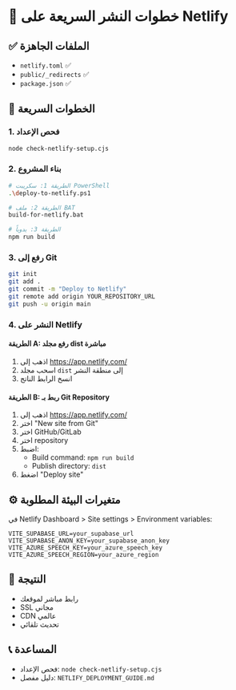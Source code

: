 # 🚀 خطوات النشر السريعة على Netlify

## ✅ الملفات الجاهزة
- `netlify.toml` ✅
- `public/_redirects` ✅
- `package.json` ✅

## 🔧 الخطوات السريعة

### 1. فحص الإعداد
```bash
node check-netlify-setup.cjs
```

### 2. بناء المشروع
```bash
# الطريقة 1: سكريبت PowerShell
.\deploy-to-netlify.ps1

# الطريقة 2: ملف BAT
build-for-netlify.bat

# الطريقة 3: يدوياً
npm run build
```

### 3. رفع إلى Git
```bash
git init
git add .
git commit -m "Deploy to Netlify"
git remote add origin YOUR_REPOSITORY_URL
git push -u origin main
```

### 4. النشر على Netlify

#### الطريقة A: رفع مجلد dist مباشرة
1. اذهب إلى https://app.netlify.com/
2. اسحب مجلد `dist` إلى منطقة النشر
3. انسخ الرابط الناتج

#### الطريقة B: ربط بـ Git Repository
1. اذهب إلى https://app.netlify.com/
2. اختر "New site from Git"
3. اختر GitHub/GitLab
4. اختر repository
5. اضبط:
   - Build command: `npm run build`
   - Publish directory: `dist`
6. اضغط "Deploy site"

## ⚙️ متغيرات البيئة المطلوبة

في Netlify Dashboard > Site settings > Environment variables:

```
VITE_SUPABASE_URL=your_supabase_url
VITE_SUPABASE_ANON_KEY=your_supabase_anon_key
VITE_AZURE_SPEECH_KEY=your_azure_speech_key
VITE_AZURE_SPEECH_REGION=your_azure_region
```

## 🎯 النتيجة
- رابط مباشر لموقعك
- SSL مجاني
- CDN عالمي
- تحديث تلقائي

## 📞 المساعدة
- فحص الإعداد: `node check-netlify-setup.cjs`
- دليل مفصل: `NETLIFY_DEPLOYMENT_GUIDE.md` 